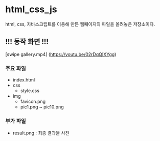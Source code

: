 # html_css_js
html, css, 자바스크립트를 이용해 만든 웹페이지의 파일을 올려놓은 저장소이다.

## !!! 동작 화면 !!!
[swipe gallery.mp4] (https://youtu.be/02rDqQIXYgg)

### 주요 파일
- index.html
- css
  - style.css
- img
  - favicon.png
  - pic1.png ~ pic10.png

### 부가 파일
- result.png : 최종 결과물 사진
